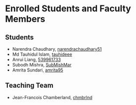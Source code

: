 # Enrolled Students and Faculty Members


## Students
* Narendra Chaudhary, [narendrachaudhary51](https://github.com/narendrachaudhary51)
* Md Tauhidul Islam, [tauhideee](https://github.com/tauhideee)
* Anrui Liang, [539961733](https://github.com/539961733)
* Subodh Mishra, [SubMishMar](https://github.com/SubMishMar)
* Amrita Sundari, [amrita95](https://github.com/amrita95)


## Teaching Team

* Jean-Francois Chamberland, [chmbrlnd](https://github.com/chmbrlnd)

